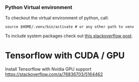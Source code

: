 ### Python Virtual environment

To checkout the virtual environment of python, call:
```shell
source $HOME/.venv/bin/activate # or any other path to venv
```

To include system packages check out [this stackoverflow post](https://stackoverflow.com/a/55600285/5164462).

# Tensorflow with CUDA / GPU

Install Tensorflow with Nvidia GPU support
https://stackoverflow.com/a/76836703/5164462
